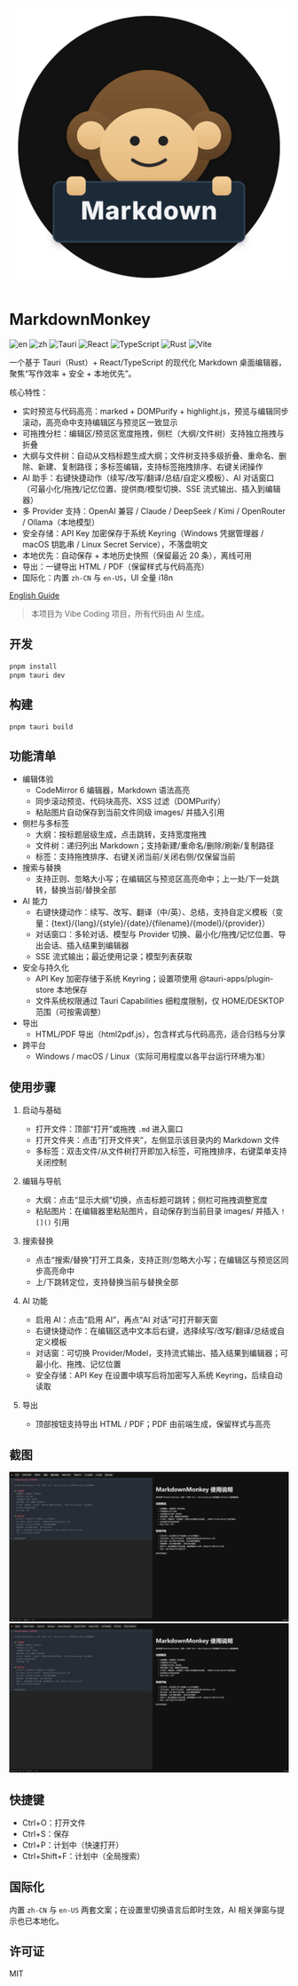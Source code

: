 ![editor](assets/icon.svg)
# MarkdownMonkey

![en](https://img.shields.io/badge/lang-English-blue) ![zh](https://img.shields.io/badge/lang-zh--CN-brightgreen) ![Tauri](https://img.shields.io/badge/Tauri-2.x-24C8DB?logo=tauri&logoColor=white) ![React](https://img.shields.io/badge/React-19-61DAFB?logo=react&logoColor=white) ![TypeScript](https://img.shields.io/badge/TypeScript-5-blue?logo=typescript&logoColor=white) ![Rust](https://img.shields.io/badge/Rust-stable-000?logo=rust&logoColor=white) ![Vite](https://img.shields.io/badge/Vite-7-646CFF?logo=vite&logoColor=white)

一个基于 Tauri（Rust）+ React/TypeScript 的现代化 Markdown 桌面编辑器，聚焦“写作效率 + 安全 + 本地优先”。

核心特性：
- 实时预览与代码高亮：marked + DOMPurify + highlight.js，预览与编辑同步滚动，高亮命中支持编辑区与预览区一致显示
- 可拖拽分栏：编辑区/预览区宽度拖拽，侧栏（大纲/文件树）支持独立拖拽与折叠
- 大纲与文件树：自动从文档标题生成大纲；文件树支持多级折叠、重命名、删除、新建、复制路径；多标签编辑，支持标签拖拽排序、右键关闭操作
- AI 助手：右键快捷动作（续写/改写/翻译/总结/自定义模板）、AI 对话窗口（可最小化/拖拽/记忆位置、提供商/模型切换、SSE 流式输出、插入到编辑器）
- 多 Provider 支持：OpenAI 兼容 / Claude / DeepSeek / Kimi / OpenRouter / Ollama（本地模型）
- 安全存储：API Key 加密保存于系统 Keyring（Windows 凭据管理器 / macOS 钥匙串 / Linux Secret Service），不落盘明文
- 本地优先：自动保存 + 本地历史快照（保留最近 20 条），离线可用
- 导出：一键导出 HTML / PDF（保留样式与代码高亮）
- 国际化：内置 `zh-CN` 与 `en-US`，UI 全量 i18n

[English Guide](README.md)

> 本项目为 Vibe Coding 项目，所有代码由 AI 生成。

 

## 开发

```
pnpm install
pnpm tauri dev
```

## 构建

```
pnpm tauri build
```

## 功能清单

- 编辑体验
  - CodeMirror 6 编辑器，Markdown 语法高亮
  - 同步滚动预览、代码块高亮、XSS 过滤（DOMPurify）
  - 粘贴图片自动保存到当前文件同级 images/ 并插入引用
- 侧栏与多标签
  - 大纲：按标题层级生成，点击跳转，支持宽度拖拽
  - 文件树：递归列出 Markdown；支持新建/重命名/删除/刷新/复制路径
  - 标签：支持拖拽排序、右键关闭当前/关闭右侧/仅保留当前
- 搜索与替换
  - 支持正则、忽略大小写；在编辑区与预览区高亮命中；上一处/下一处跳转，替换当前/替换全部
- AI 能力
  - 右键快捷动作：续写、改写、翻译（中/英）、总结，支持自定义模板（变量：{text}/{lang}/{style}/{date}/{filename}/{model}/{provider}）
  - 对话窗口：多轮对话、模型与 Provider 切换、最小化/拖拽/记忆位置、导出会话、插入结果到编辑器
  - SSE 流式输出；最近使用记录；模型列表获取
- 安全与持久化
  - API Key 加密存储于系统 Keyring；设置项使用 @tauri-apps/plugin-store 本地保存
  - 文件系统权限通过 Tauri Capabilities 细粒度限制，仅 HOME/DESKTOP 范围（可按需调整）
- 导出
  - HTML/PDF 导出（html2pdf.js），包含样式与代码高亮，适合归档与分享
- 跨平台
  - Windows / macOS / Linux（实际可用程度以各平台运行环境为准）

## 使用步骤

1) 启动与基础
   - 打开文件：顶部“打开”或拖拽 `.md` 进入窗口
   - 打开文件夹：点击“打开文件夹”，左侧显示该目录内的 Markdown 文件
   - 多标签：双击文件/从文件树打开即加入标签，可拖拽排序，右键菜单支持关闭控制

2) 编辑与导航
   - 大纲：点击“显示大纲”切换，点击标题可跳转；侧栏可拖拽调整宽度
   - 粘贴图片：在编辑器里粘贴图片，自动保存到当前目录 images/ 并插入 `![]()` 引用

3) 搜索替换
   - 点击“搜索/替换”打开工具条，支持正则/忽略大小写；在编辑区与预览区同步高亮命中
   - 上/下跳转定位，支持替换当前与替换全部

4) AI 功能
   - 启用 AI：点击“启用 AI”，再点“AI 对话”可打开聊天窗
   - 右键快捷动作：在编辑区选中文本后右键，选择续写/改写/翻译/总结或自定义模板
   - 对话窗：可切换 Provider/Model，支持流式输出、插入结果到编辑器；可最小化、拖拽、记忆位置
   - 安全存储：API Key 在设置中填写后将加密写入系统 Keyring，后续自动读取

5) 导出
   - 顶部按钮支持导出 HTML / PDF；PDF 由前端生成，保留样式与高亮

## 截图

<!-- 将实际截图放入 assets/ 目录并提交。以下为占位路径。 -->
![editor](assets/screenshot.png)
![ai-chat](assets/screenshot2.png)

## 快捷键
- Ctrl+O：打开文件
- Ctrl+S：保存
- Ctrl+P：计划中（快速打开）
- Ctrl+Shift+F：计划中（全局搜索）

## 国际化
内置 `zh-CN` 与 `en-US` 两套文案；在设置里切换语言后即时生效，AI 相关弹窗与提示也已本地化。

## 许可证
MIT
